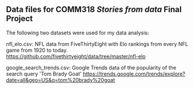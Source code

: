 ## Data files for COMM318 _Stories from data_ Final Project
    
The following two  datasets were used for my data analysis:

nfl_elo.csv: NFL data from FiveThirtyEight with Elo rankings from every NFL game from 1920 to today.
https://github.com/fivethirtyeight/data/tree/master/nfl-elo

google_search_trends.csv: Google Trends data of the popularity of the search query 'Tom Brady Goat'
https://trends.google.com/trends/explore?date=all&geo=US&q=tom%20brady%20goat
    
    